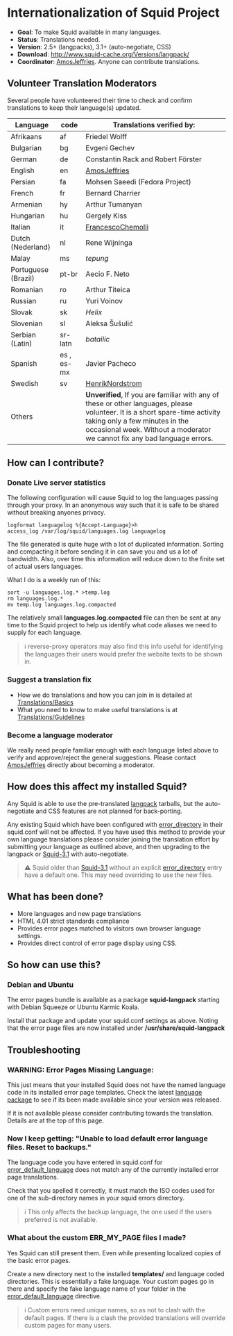 ---
---
# Internationalization of Squid Project

- **Goal**: To make Squid available in many languages.
- **Status**: Translations needed.
- **Version**: 2.5+ (langpacks), 3.1+ (auto-negotiate, CSS)
- **Download**: <http://www.squid-cache.org/Versions/langpack/>
- **Coordinator**:
    [AmosJeffries](/AmosJeffries).
    Anyone can contribute translations.

## Volunteer Translation Moderators

Several people have volunteered their time to check and confirm
translations to keep their language(s) updated.

| Language | code | Translations verified by: |
| -------- | ---- | ------------------------- | 
| Afrikaans | af | Friedel Wolff |
| Bulgarian | bg | Evgeni Gechev |
| German | de | Constantin Rack and Robert Förster |
| English | en | [AmosJeffries](/AmosJeffries) |
| Persian | fa | Mohsen Saeedi (Fedora Project) |
| French | fr | Bernard Charrier |
| Armenian | hy | Arthur Tumanyan |
| Hungarian | hu | Gergely Kiss |
| Italian | it | [FrancescoChemolli](/FrancescoChemolli) |
| Dutch (Nederland) | nl | Rene Wijninga |
| Malay | ms | *tepung* |
| Portuguese (Brazil) | pt-br | Aecio F. Neto |
| Romanian | ro | Arthur Titeica |
| Russian | ru | Yuri Voinov |
| Slovak | sk | *Helix* |
| Slovenian | sl | Aleksa Šušulić |
| Serbian (Latin) | sr-latn | *batailic* |
| Spanish | es , es-mx | Javier Pacheco |
| Swedish | sv | [HenrikNordstrom](/HenrikNordstrom) |
| Others | | **Unverified**, If you are familiar with any of these or other languages, please volunteer. It is a short spare-time activity taking only a few minutes in the occasional week. Without a moderator we cannot fix any bad language errors. |

## How can I contribute?

### Donate Live server statistics

The following configuration will cause Squid to log the languages
passing through your proxy. In an anonymous way such that it is safe to
be shared without breaking anyones privacy.

    logformat languagelog %{Accept-Language}>h
    access_log /var/log/squid/languages.log languagelog

The file generated is quite huge with a lot of duplicated information.
Sorting and compacting it before sending it in can save you and us a lot
of bandwidth. Also, over time this information will reduce down to the
finite set of actual users languages.

What I do is a weekly run of this:

    sort -u languages.log.* >temp.log
    rm languages.log.*
    mv temp.log languages.log.compacted

The relatively small **languages.log.compacted** file can then be sent
at any time to the Squid project to help us identify what code aliases
we need to supply for each language.

> :information_source:
    reverse-proxy operators may also find this info useful for
    identifying the languages their users would prefer the website texts
    to be shown in.

### Suggest a translation fix

- How we do translations and how you can join in is detailed at
    [Translations/Basics](/Translations/Basics)
- What you need to know to make useful translations is at
    [Translations/Guidelines](/Translations/Guidelines)

### Become a language moderator

We really need people familiar enough with each language listed above to
verify and approve/reject the general suggestions. Please contact
[AmosJeffries](/AmosJeffries)
directly about becoming a moderator.

## How does this affect my installed Squid?

Any Squid is able to use the pre-translated
[langpack](http://www.squid-cache.org/Versions/langpack/) tarballs, but
the auto-negotiate and CSS features are not planned for back-porting.

Any existing Squid which have been configured with
[error_directory](http://www.squid-cache.org/Doc/config/error_directory)
in their squid.conf will not be affected. If you have used this method
to provide your own language translations please consider joining the
translation effort by submitting your language as outlined above, and
then upgrading to the langpack or
[Squid-3.1](/Releases/Squid-3.1)
with auto-negotiate.

> :warning:
    Squid older than
    [Squid-3.1](/Releases/Squid-3.1)
    without an explicit
    [error_directory](http://www.squid-cache.org/Doc/config/error_directory)
    entry have a default one. This may need overriding to use the new
    files.

## What has been done?

- More languages and new page translations
- HTML 4.01 strict standards compliance
- Provides error pages matched to visitors own browser language
    settings.
- Provides direct control of error page display using CSS.

## So how can use this?

### Debian and Ubuntu

The error pages bundle is available as a package **squid-langpack**
starting with Debian Squeeze or Ubuntu Karmic Koala.

Install that package and update your squid.conf settings as above.
Noting that the error page files are now installed under
**/usr/share/squid-langpack**

## Troubleshooting

### WARNING: Error Pages Missing Language:

This just means that your installed Squid does not have the named
language code in its installed error page templates. Check the latest
[language package](http://www.squid-cache.org/Versions/langpack/) to see
if its been made available since your version was released.

If it is not available please consider contributing towards the
translation. Details are at the top of this page.

### Now I keep getting: "Unable to load default error language files. Reset to backups."

The language code you have entered in squid.conf for
[error_default_language](http://www.squid-cache.org/Doc/config/error_default_language)
does not match any of the currently installed error page translations.

Check that you spelled it correctly, it must match the ISO codes used
for one of the sub-directory names in your squid errors directory.

> :information_source:
    This only affects the backup language, the one used if the users
    preferred is not available.

### What about the custom ERR_MY_PAGE files I made?

Yes Squid can still present them. Even while presenting localized copies
of the basic error pages.

Create a new directory next to the installed **templates/** and language
coded directories. This is essentially a fake language. Your custom
pages go in there and specify the fake language name of your folder in
the
[error_default_language](http://www.squid-cache.org/Doc/config/error_default_language)
directive.

> :information_source:
    Custom errors need unique names, so as not to clash with the
    default pages. If there is a clash the provided translations will
    override custom pages for many users.
